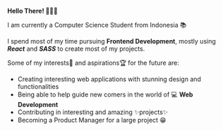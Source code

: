 **Hello There! 👋🙋‍♂️**

I am currently a Computer Science Student from Indonesia 📚

I spend most of my time pursuing **Frontend Development**, mostly using ***React*** and ***SASS*** to create most of my projects.

Some of my interests🎇 and aspirations🏆 for the future are:
* Creating interesting web applications with stunning design and functionalities
* Being able to help guide new comers in the world of 💻 **Web Development**
* Contributing in interesting and amazing ✨projects✨
* Becoming a Product Manager for a large project 😁
